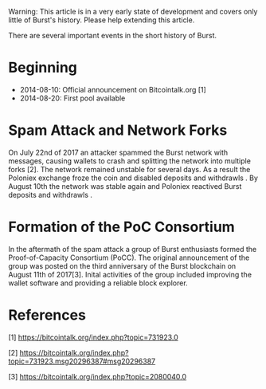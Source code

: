 Warning: This article is in a very early state of development and covers only little of Burst's history. Please help extending this article.

There are several important events in the short history of Burst.

Beginning
=========

-   2014-08-10: Official announcement on Bitcointalk.org [1]
-   2014-08-20: First pool available

Spam Attack and Network Forks
=============================

On July 22nd of 2017 an attacker spammed the Burst network with messages, causing wallets to crash and splitting the network into multiple forks [2]. The network remained unstable for several days. As a result the Poloniex exchange froze the coin and disabled deposits and withdrawls . By August 10th the network was stable again and Poloniex reactived Burst deposits and withdrawls .

Formation of the PoC Consortium
===============================

In the aftermath of the spam attack a group of Burst enthusiasts formed the Proof-of-Capacity Consortium (PoCC). The original announcement of the group was posted on the third anniversary of the Burst blockchain on August 11th of 2017[3]. Inital activities of the group included improving the wallet software and providing a reliable block explorer.

References
==========

<references />

[1] <https://bitcointalk.org/index.php?topic=731923.0>

[2] <https://bitcointalk.org/index.php?topic=731923.msg20296387#msg20296387>

[3] <https://bitcointalk.org/index.php?topic=2080040.0>
